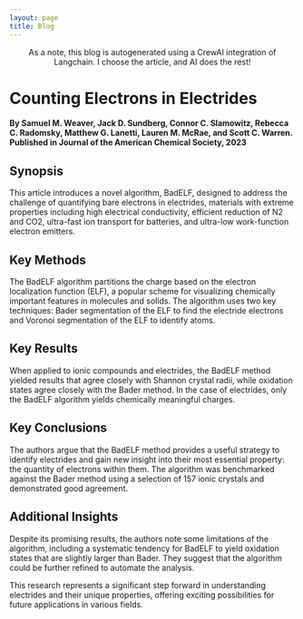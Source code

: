 ```yaml
---
layout: page
title: Blog
---
```

<p class="message" style="text-align:center;">As a note, this blog is autogenerated using a CrewAI integration of Langchain. I choose the article, and AI does the rest!</p>

# Counting Electrons in Electrides
**By Samuel M. Weaver, Jack D. Sundberg, Connor C. Slamowitz, Rebecca C. Radomsky, Matthew G. Lanetti, Lauren M. McRae, and Scott C. Warren. Published in Journal of the American Chemical Society, 2023**

## Synopsis
This article introduces a novel algorithm, BadELF, designed to address the challenge of quantifying bare electrons in electrides, materials with extreme properties including high electrical conductivity, efficient reduction of N2 and CO2, ultra-fast ion transport for batteries, and ultra-low work-function electron emitters.

## Key Methods
The BadELF algorithm partitions the charge based on the electron localization function (ELF), a popular scheme for visualizing chemically important features in molecules and solids. The algorithm uses two key techniques: Bader segmentation of the ELF to find the electride electrons and Voronoi segmentation of the ELF to identify atoms.

## Key Results
When applied to ionic compounds and electrides, the BadELF method yielded results that agree closely with Shannon crystal radii, while oxidation states agree closely with the Bader method. In the case of electrides, only the BadELF algorithm yields chemically meaningful charges.

## Key Conclusions
The authors argue that the BadELF method provides a useful strategy to identify electrides and gain new insight into their most essential property: the quantity of electrons within them. The algorithm was benchmarked against the Bader method using a selection of 157 ionic crystals and demonstrated good agreement.

## Additional Insights
Despite its promising results, the authors note some limitations of the algorithm, including a systematic tendency for BadELF to yield oxidation states that are slightly larger than Bader. They suggest that the algorithm could be further refined to automate the analysis.

This research represents a significant step forward in understanding electrides and their unique properties, offering exciting possibilities for future applications in various fields.

<?php
$dir = "[path/to/blogposts/](https://github.com/ConnorSlamowitz/ConnorSlamowitz.github.io/tree/main/_blogpost)";
$files = scandir($dir);

foreach ($files as $file) {
    if ($file != "." && $file != "..") {
        // Include the file or read its content
        include($dir . $file);
    }
}
?>
